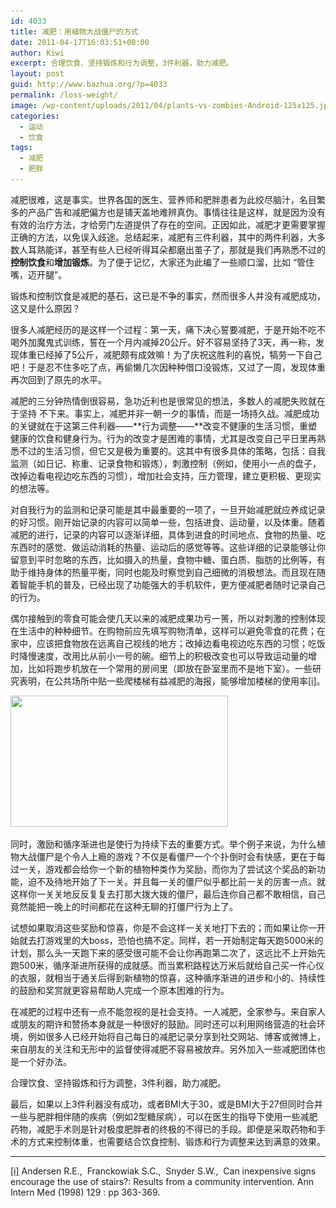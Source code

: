 ```yaml
---
id: 4033
title: 减肥：用植物大战僵尸的方式
date: 2011-04-17T16:03:51+00:00
author: Kiwi
excerpt: 合理饮食、坚持锻炼和行为调整，3件利器，助力减肥。
layout: post
guid: http://www.bazhua.org/?p=4033
permalink: /loss-weight/
image: /wp-content/uploads/2011/04/plants-vs-zombies-Android-125x125.jpg
categories:
  - 运动
  - 饮食
tags:
  - 减肥
  - 肥胖
---
```

减肥很难，这是事实。世界各国的医生、营养师和肥胖患者为此绞尽脑汁，名目繁多的产品广告和减肥偏方也是铺天盖地难辨真伪。事情往往是这样，就是因为没有有效的治疗方法，才给旁门左道提供了存在的空间。正因如此，减肥才更需要掌握正确的方法，以免误入歧途。总结起来，减肥有三件利器，其中的两件利器，大多数人耳熟能详，甚至有些人已经听得耳朵都磨出茧子了，那就是我们再熟悉不过的**控制饮食**和**增加锻炼**。为了便于记忆，大家还为此编了一些顺口溜，比如 “管住嘴，迈开腿”。

锻炼和控制饮食是减肥的基石，这已是不争的事实，然而很多人并没有减肥成功，这又是什么原因？

很多人减肥经历的是这样一个过程：第一天，痛下决心誓要减肥，于是开始不吃不喝外加魔鬼式训练，誓在一个月内减掉20公斤。好不容易坚持了3天，再一称，发现体重已经掉了5公斤，减肥颇有成效嘛！为了庆祝这胜利的喜悦，犒劳一下自己吧！于是忍不住多吃了点，再偷懒几次因种种借口没锻炼，又过了一周，发现体重再次回到了原先的水平。

减肥的三分钟热情倒很容易，急功近利也是很常见的想法，多数人的减肥失败就在于坚持 不下来。事实上，减肥并非一朝一夕的事情，而是一场持久战。减肥成功的关键就在于这第三件利器——**行为调整——**改变不健康的生活习惯，重塑健康的饮食和健身行为。行为的改变才是困难的事情，尤其是改变自己平日里再熟悉不过的生活习惯，但它又是极为重要的。这其中有很多具体的策略，包括：自我监测（如日记、称重、记录食物和锻炼），刺激控制（例如，使用小一点的盘子，改掉边看电视边吃东西的习惯），增加社会支持，压力管理，建立更积极、更现实的想法等。

对自我行为的监测和记录可能是其中最重要的一项了，一旦开始减肥就应养成记录的好习惯。刚开始记录的内容可以简单一些，包括进食、运动量，以及体重。随着减肥的进行，记录的内容可以逐渐详细，具体到进食的时间地点、食物的热量、吃东西时的感觉、做运动消耗的热量、运动后的感觉等等。这些详细的记录能够让你留意到平时忽略的东西，比如摄入的热量，食物中糖、蛋白质、脂肪的比例等，有助于维持身体的热量平衡，同时也能及时察觉到自己细微的消极想法。而且现在随着智能手机的普及，已经出现了功能强大的手机软件，更方便减肥者随时记录自己的行为。

偶尔接触到的零食可能会使几天以来的减肥成果功亏一篑，所以对刺激的控制体现在生活中的种种细节。在购物前应先填写购物清单，这样可以避免零食的花费；在家中，应该把食物放在远离自己视线的地方；改掉边看电视边吃东西的习惯；吃饭时降慢速度，改用比从前小一号的碗。细节上的积极改变也可以导致运动量的增加，比如将跑步机放在一个常用的房间里（即放在卧室里而不是地下室）。一些研究表明，在公共场所中贴一些爬楼梯有益减肥的海报，能够增加楼梯的使用率[[i]](file:///D:/Users/steven/Desktop/11-4-7/%E7%A7%8D%E8%8F%9C3.0.docx#_edn1)。

<img class="size-full wp-image-4036 alignright" title="plants-vs-zombies-Android" src="/wp-content/uploads/2011/04/plants-vs-zombies-Android.jpg" alt="" width="348" height="210" srcset="/wp-content/uploads/2011/04/plants-vs-zombies-Android.jpg 580w, /wp-content/uploads/2011/04/plants-vs-zombies-Android-150x90.jpg 150w, /wp-content/uploads/2011/04/plants-vs-zombies-Android-300x181.jpg 300w" sizes="(max-width: 348px) 100vw, 348px" />

同时，激励和循序渐进也是使行为持续下去的重要方式。举个例子来说，为什么植物大战僵尸是个令人上瘾的游戏？不仅是看僵尸一个个扑倒时会有快感，更在于每过一关，游戏都会给你一个新的植物种类作为奖励，而你为了尝试这个奖品的新功能，迫不及待地开始了下一关。并且每一关的僵尸似乎都比前一关的厉害一点。就这样你一关关地反反复复去打那大拨大拨的僵尸，最后连你自己都不敢相信，自己竟然能把一晚上的时间都花在这种无聊的打僵尸行为上了。

试想如果取消这些奖励和惊喜，你是不会这样一关关地打下去的；而如果让你一开始就去打游戏里的大boss，恐怕也搞不定。同样，若一开始制定每天跑5000米的计划，那么头一天跑下来的感受很可能不会让你再跑第二次了，这远比不上开始先跑500米，循序渐进所获得的成就感。而当累积路程达万米后就给自己买一件心仪的衣服，就相当于通关后得到新植物的惊喜，这种循序渐进的进步和小的、持续性的鼓励和奖赏就更容易帮助人完成一个原本困难的行为。

在减肥的过程中还有一点不能忽视的是社会支持。一人减肥，全家参与。来自家人或朋友的期许和赞扬本身就是一种很好的鼓励。同时还可以利用网络营造的社会环境，例如很多人已经开始将自己每日的减肥记录分享到社交网站、博客或微博上，来自朋友的关注和无形中的监督使得减肥不容易被放弃。另外加入一些减肥团体也是一个好办法。

合理饮食、坚持锻炼和行为调整，3件利器，助力减肥。

最后，如果以上3件利器没有成功，或者BMI大于30，或是BMI大于27但同时合并一些与肥胖相伴随的疾病（例如2型糖尿病），可以在医生的指导下使用一些减肥药物，减肥手术则是针对极度肥胖者的终极的不得已的手段。即便是采取药物和手术的方式来控制体重，也需要结合饮食控制、锻炼和行为调整来达到满意的效果。

<hr size="1" />

[[i]](file:///D:/Users/steven/Desktop/11-4-7/%E7%A7%8D%E8%8F%9C3.0.docx#_ednref1) Andersen R.E.,  Franckowiak S.C.,  Snyder S.W.,  Can inexpensive signs encourage the use of stairs?: Results from a community intervention. Ann Intern Med (1998) 129 : pp 363-369.</p>

